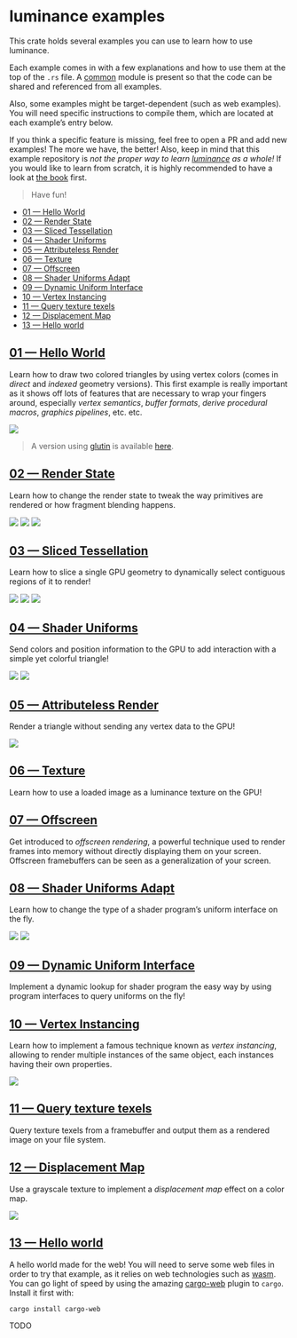 # luminance examples

This crate holds several examples you can use to learn how to use luminance.

Each example comes in with a few explanations and how to use them at the top of the `.rs` file.
A [common](./src/common/mod.rs) module is present so that the code can be shared and referenced from
all examples.

Also, some examples might be target-dependent (such as web examples). You will need specific
instructions to compile them, which are located at each example’s entry below.

If you think a specific feature is missing, feel free to open a PR and add new examples! The more
we have, the better! Also, keep in mind that this example repository is _not the proper way to
learn [luminance] as a whole!_ If you would like to learn from scratch, it is highly recommended to
have a look at [the book] first.

> Have fun!

<!-- vim-markdown-toc GFM -->

* [01 — Hello World](#01--hello-world)
* [02 — Render State](#02--render-state)
* [03 — Sliced Tessellation](#03--sliced-tessellation)
* [04 — Shader Uniforms](#04--shader-uniforms)
* [05 — Attributeless Render](#05--attributeless-render)
* [06 — Texture](#06--texture)
* [07 — Offscreen](#07--offscreen)
* [08 — Shader Uniforms Adapt](#08--shader-uniforms-adapt)
* [09 — Dynamic Uniform Interface](#09--dynamic-uniform-interface)
* [10 — Vertex Instancing](#10--vertex-instancing)
* [11 — Query texture texels](#11--query-texture-texels)
* [12 — Displacement Map](#12--displacement-map)
* [13 — Hello world](#13--hello-world)

<!-- vim-markdown-toc -->

## [01 — Hello World](./src/hello-world.rs)

Learn how to draw two colored triangles by using vertex colors (comes in *direct* and *indexed*
geometry versions). This first example is really important as it shows off lots of features that
are necessary to wrap your fingers around, especially _vertex semantics_, _buffer formats_, _derive
procedural macros_, _graphics pipelines_, etc. etc.

![](../docs/imgs/01-screenshot.png)

> A version using [glutin] is available [here](./src/hello-world-glutin.rs).

## [02 — Render State](./src/render-state.rs)

Learn how to change the render state to tweak the way primitives are rendered or how fragment
blending happens.

![](../docs/imgs/02-screenshot.png)
![](../docs/imgs/02-screenshot-alt.png)
![](../docs/imgs/02-screenshot-alt2.png)

## [03 — Sliced Tessellation](./src/sliced-tess.rs)

Learn how to slice a single GPU geometry to dynamically select contiguous regions of it to render!

![](../docs/imgs/03-screenshot.png)
![](../docs/imgs/03-screenshot-alt.png)
![](../docs/imgs/03-screenshot-alt2.png)

## [04 — Shader Uniforms](./src/shader-uniforms.rs)

Send colors and position information to the GPU to add interaction with a simple yet colorful
triangle!

![](../docs/imgs/04-screenshot.png)
![](../docs/imgs/04-screenshot-alt.png)

## [05 — Attributeless Render](./src/attributeless.rs)

Render a triangle without sending any vertex data to the GPU!

![](../docs/imgs/05-screenshot.png)

## [06 — Texture](./src/texture.rs)

Learn how to use a loaded image as a luminance texture on the GPU!

## [07 — Offscreen](./src/offscreen.rs)

Get introduced to *offscreen rendering*, a powerful technique used to render frames into memory
without directly displaying them on your screen. Offscreen framebuffers can be seen as a
generalization of your screen.

## [08 — Shader Uniforms Adapt](./src/shader-uniforms-adapt.rs)

Learn how to change the type of a shader program’s uniform interface on the fly.

![](../docs/imgs/08-screenshot.png)
![](../docs/imgs/08-screenshot-alt.png)

## [09 — Dynamic Uniform Interface](./src/dynamic-uniform-interface.rs)

Implement a dynamic lookup for shader program the easy way by using program interfaces to query
uniforms on the fly!

## [10 — Vertex Instancing](./src/vertex-instancing.rs)

Learn how to implement a famous technique known as _vertex instancing_, allowing to render multiple
instances of the same object, each instances having their own properties.

![](../docs/imgs/10-screenshot.png)

## [11 — Query texture texels](./src/query-texture-texels.rs)

Query texture texels from a framebuffer and output them as a rendered image on your file system.

## [12 — Displacement Map](./src/displacement-map.rs)

Use a grayscale texture to implement a _displacement map_ effect on a color map.

![](../docs/imgs/displacement_map.gif)

## [13 — Hello world](./src/hello-world-web.rs)

A hello world made for the web! You will need to serve some web files in order to try that
example, as it relies on web technologies such as [wasm]. You can go light of speed by using the
amazing [cargo-web] plugin to `cargo`. Install it first with:

```sh
cargo install cargo-web
```

TODO

[luminance]: https://crates.io/crates/luminance
[glutin]: https://crates.io/crates/glutin
[the book]: https://rust-tutorials.github.io/learn-luminance
[wasm]: https://webassembly.org
[cargo-web]: https://crates.io/crates/cargo-web
